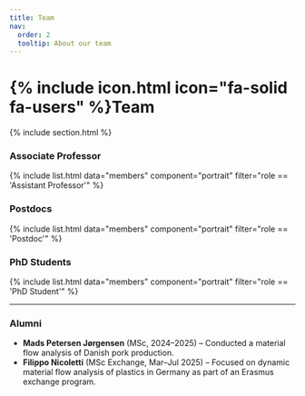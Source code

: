 ```yaml
---
title: Team
nav:
  order: 2
  tooltip: About our team
---
```


# {% include icon.html icon="fa-solid fa-users" %}Team

{% include section.html %}


### Associate  Professor  
{% include list.html data="members" component="portrait" filter="role == 'Assistant Professor'" %}

### Postdocs  
{% include list.html data="members" component="portrait" filter="role == 'Postdoc'" %}

### PhD Students  
{% include list.html data="members" component="portrait" filter="role == 'PhD Student'" %}


---

### Alumni

- **Mads Petersen Jørgensen** (MSc, 2024–2025) – Conducted a material flow analysis of Danish pork production.  
- **Filippo Nicoletti** (MSc Exchange, Mar–Jul 2025) – Focused on dynamic material flow analysis of plastics in Germany as part of an Erasmus exchange program.

